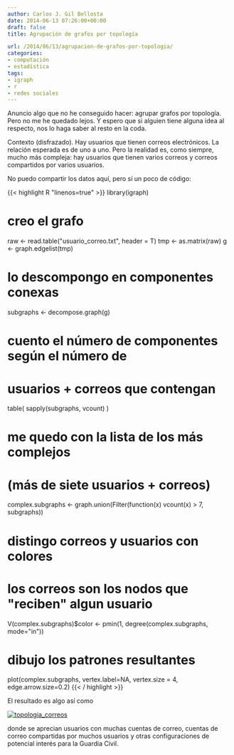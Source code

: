 ```yaml
---
author: Carlos J. Gil Bellosta
date: 2014-06-13 07:26:00+00:00
draft: false
title: Agrupación de grafos por topología

url: /2014/06/13/agrupacion-de-grafos-por-topologia/
categories:
- computación
- estadística
tags:
- igraph
- r
- redes sociales
---
```


Anuncio algo que no he conseguido hacer: agrupar grafos por topología. Pero no me he quedado lejos. Y espero que si alguien tiene alguna idea al respecto, nos lo haga saber al resto en la coda.

Contexto (disfrazado). Hay usuarios que tienen correos electrónicos. La relación esperada es de uno a uno. Pero la realidad es, como siempre, mucho más compleja: hay usuarios que tienen varios correos y correos compartidos por varios usuarios.

No puedo compartir los datos aquí, pero sí un poco de código:

{{< highlight R "linenos=true" >}}
library(igraph)

# creo el grafo
raw <- read.table("usuario_correo.txt", header = T)
tmp <- as.matrix(raw)
g <- graph.edgelist(tmp)

# lo descompongo en componentes conexas
subgraphs <- decompose.graph(g)

# cuento el número de componentes según el número de
# usuarios + correos que contengan
table( sapply(subgraphs, vcount) )

# me quedo con la lista de los más complejos
# (más de siete usuarios + correos)
complex.subgraphs <- graph.union(Filter(function(x) vcount(x) > 7, subgraphs))

# distingo correos y usuarios con colores
# los correos son los nodos que "reciben" algun usuario
V(complex.subgraphs)$color <- pmin(1, degree(complex.subgraphs, mode="in"))

# dibujo los patrones resultantes
plot(complex.subgraphs, vertex.label=NA,
        vertex.size = 4, edge.arrow.size=0.2)
{{< / highlight >}}

El resultado es algo así como

[![topologia_correos](/wp-uploads/2014/06/topologia_correos.png)
](/wp-uploads/2014/06/topologia_correos.png)

donde se aprecian usuarios con muchas cuentas de correo, cuentas de correo compartidas por muchos usuarios y otras configuraciones de potencial interés para la Guardia Civil.
